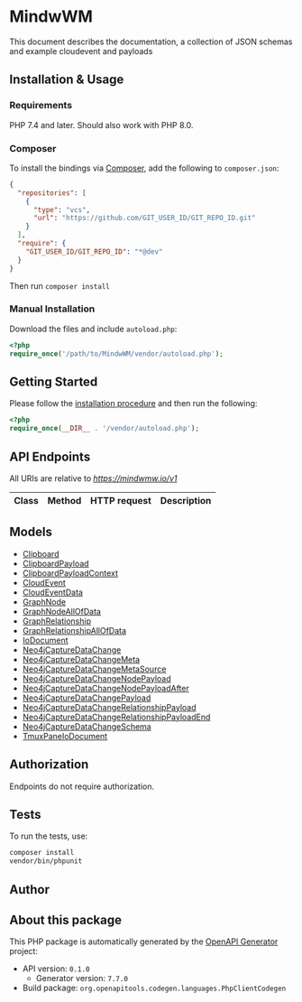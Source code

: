 # MindwWM

This document describes the documentation, a collection of JSON schemas and example cloudevent and payloads


## Installation & Usage

### Requirements

PHP 7.4 and later.
Should also work with PHP 8.0.

### Composer

To install the bindings via [Composer](https://getcomposer.org/), add the following to `composer.json`:

```json
{
  "repositories": [
    {
      "type": "vcs",
      "url": "https://github.com/GIT_USER_ID/GIT_REPO_ID.git"
    }
  ],
  "require": {
    "GIT_USER_ID/GIT_REPO_ID": "*@dev"
  }
}
```

Then run `composer install`

### Manual Installation

Download the files and include `autoload.php`:

```php
<?php
require_once('/path/to/MindwWM/vendor/autoload.php');
```

## Getting Started

Please follow the [installation procedure](#installation--usage) and then run the following:

```php
<?php
require_once(__DIR__ . '/vendor/autoload.php');


```

## API Endpoints

All URIs are relative to *https://mindwmw.io/v1*

Class | Method | HTTP request | Description
------------ | ------------- | ------------- | -------------

## Models

- [Clipboard](docs/Model/Clipboard.md)
- [ClipboardPayload](docs/Model/ClipboardPayload.md)
- [ClipboardPayloadContext](docs/Model/ClipboardPayloadContext.md)
- [CloudEvent](docs/Model/CloudEvent.md)
- [CloudEventData](docs/Model/CloudEventData.md)
- [GraphNode](docs/Model/GraphNode.md)
- [GraphNodeAllOfData](docs/Model/GraphNodeAllOfData.md)
- [GraphRelationship](docs/Model/GraphRelationship.md)
- [GraphRelationshipAllOfData](docs/Model/GraphRelationshipAllOfData.md)
- [IoDocument](docs/Model/IoDocument.md)
- [Neo4jCaptureDataChange](docs/Model/Neo4jCaptureDataChange.md)
- [Neo4jCaptureDataChangeMeta](docs/Model/Neo4jCaptureDataChangeMeta.md)
- [Neo4jCaptureDataChangeMetaSource](docs/Model/Neo4jCaptureDataChangeMetaSource.md)
- [Neo4jCaptureDataChangeNodePayload](docs/Model/Neo4jCaptureDataChangeNodePayload.md)
- [Neo4jCaptureDataChangeNodePayloadAfter](docs/Model/Neo4jCaptureDataChangeNodePayloadAfter.md)
- [Neo4jCaptureDataChangePayload](docs/Model/Neo4jCaptureDataChangePayload.md)
- [Neo4jCaptureDataChangeRelationshipPayload](docs/Model/Neo4jCaptureDataChangeRelationshipPayload.md)
- [Neo4jCaptureDataChangeRelationshipPayloadEnd](docs/Model/Neo4jCaptureDataChangeRelationshipPayloadEnd.md)
- [Neo4jCaptureDataChangeSchema](docs/Model/Neo4jCaptureDataChangeSchema.md)
- [TmuxPaneIoDocument](docs/Model/TmuxPaneIoDocument.md)

## Authorization
Endpoints do not require authorization.

## Tests

To run the tests, use:

```bash
composer install
vendor/bin/phpunit
```

## Author


## About this package

This PHP package is automatically generated by the [OpenAPI Generator](https://openapi-generator.tech) project:

- API version: `0.1.0`
    - Generator version: `7.7.0`
- Build package: `org.openapitools.codegen.languages.PhpClientCodegen`
